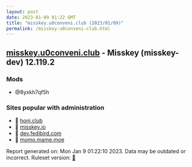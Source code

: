 ```yaml
---
layout: post
date: 2023-01-09 01:22 GMT
title: "misskey.u0conveni.club (2023/01/09)"
permalink: /misskey-u0conveni-club.html
---
```



## [misskey.u0conveni.club](https://misskey.u0conveni.club) - Misskey (misskey-dev) 12.119.2

### Mods
 * @8yxkh7qf5h

### Sites popular with administration

* 🐘 [honi.club](/honi-club.html)
* 🚫 [misskey.io](/misskey-io.html)
* 🐘 [dev.fedibird.com](/dev-fedibird-com.html)
* 🐘 [momo.mame.moe](/momo-mame-moe.html)

Report generated on: Mon Jan  9 01:22:10 2023. Data may be outdated or incorrect.
Ruleset version: [🏀](/version-basketball)
